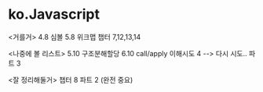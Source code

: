 # ko.Javascript

<거를거>
4.8 심볼
5.8 위크맵
챕터 7,12,13,14

<나중에 볼 리스트>
5.10 구조분해할당
6.10 call/apply 이해시도
4 --> 다시 시도..
파트 3

<잘 정리해둘거>
챕터 8
파트 2 (완전 중요)

